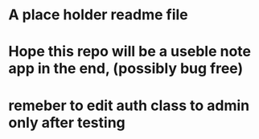 # A place holder readme file

# Hope this repo will be a useble note app in the end, (possibly bug free)

# remeber to edit auth class to admin only after testing